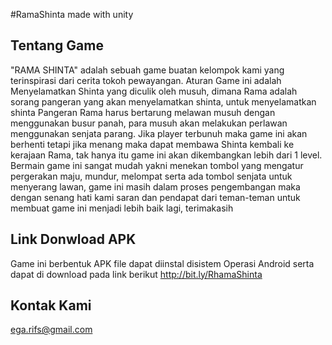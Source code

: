 #RamaShinta
made with unity
## Tentang Game

"RAMA SHINTA" 
adalah sebuah game buatan kelompok kami yang terinspirasi dari cerita tokoh pewayangan. Aturan Game ini adalah Menyelamatkan Shinta yang diculik oleh musuh, dimana Rama adalah sorang pangeran yang akan menyelamatkan shinta, untuk menyelamatkan shinta Pangeran Rama harus bertarung melawan musuh dengan menggunakan busur panah, para musuh akan melakukan perlawan menggunakan senjata parang. Jika player terbunuh maka game ini akan berhenti tetapi jika menang maka dapat membawa Shinta kembali ke kerajaan Rama, tak hanya itu game ini akan dikembangkan lebih dari 1 level. Bermain game ini sangat mudah yakni menekan tombol yang mengatur pergerakan maju, mundur, melompat serta ada tombol senjata untuk menyerang lawan, game ini masih dalam proses pengembangan maka dengan senang hati kami saran dan pendapat dari teman-teman untuk membuat game ini menjadi lebih baik lagi, terimakasih 

## Link Donwload APK
Game ini berbentuk APK file dapat diinstal disistem Operasi Android serta dapat di download pada link berikut
http://bit.ly/RhamaShinta


## Kontak Kami

ega.rifs@gmail.com

